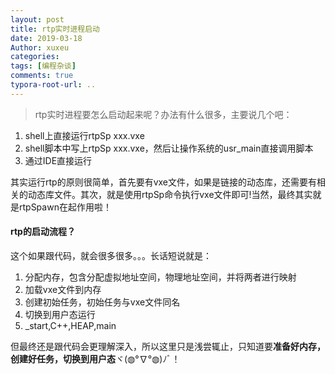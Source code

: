 ```yaml
---
layout: post
title: rtp实时进程启动
date: 2019-03-18
Author: xuxeu
categories: 
tags: [编程杂谈]
comments: true
typora-root-url: ..
---
```


> rtp实时进程要怎么启动起来呢？办法有什么很多，主要说几个吧：

1. shell上直接运行rtpSp  xxx.vxe
2. shell脚本中写上rtpSp  xxx.vxe，然后让操作系统的usr_main直接调用脚本
3. 通过IDE直接运行

其实运行rtp的原则很简单，首先要有vxe文件，如果是链接的动态库，还需要有相关的动态库文件。其次，就是使用rtpSp命令执行vxe文件即可!当然，最终其实就是rtpSpawn在起作用啦！

#### rtp的启动流程？

这个如果跟代码，就会很多很多。。。长话短说就是：

1. 分配内存，包含分配虚拟地址空间，物理地址空间，并将两者进行映射
2. 加载vxe文件到内存
3. 创建初始任务，初始任务与vxe文件同名
4. 切换到用户态运行
5. _start,C++,HEAP,main

但最终还是跟代码会更理解深入，所以这里只是浅尝辄止，只知道要**准备好内存，创建好任务，切换到用户态**ヾ(◍°∇°◍)ﾉﾞ！
